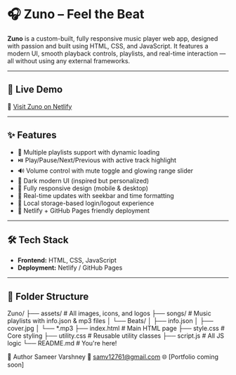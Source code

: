 # 🎧 Zuno – Feel the Beat

**Zuno** is a custom-built, fully responsive music player web app, designed with passion and built using HTML, CSS, and JavaScript. It features a modern UI, smooth playback controls, playlists, and real-time interaction — all without using any external frameworks.

---

## 🚀 Live Demo

🔗 [Visit Zuno on Netlify](https://zuno-music.netlify.app)

---

## ✨ Features

- 🎵 Multiple playlists support with dynamic loading
- ⏯️ Play/Pause/Next/Previous with active track highlight
- 🔊 Volume control with mute toggle and glowing range slider
- 🎨 Dark modern UI (inspired but personalized)
- 📱 Fully responsive design (mobile & desktop)
- 🧠 Real-time updates with seekbar and time formatting
- 💾 Local storage-based login/logout experience
- 📁 Netlify + GitHub Pages friendly deployment

---

## 🛠️ Tech Stack

- **Frontend:** HTML, CSS, JavaScript
- **Deployment:** Netlify / GitHub Pages

---

## 📂 Folder Structure
Zuno/
├── assets/ # All images, icons, and logos
├── songs/ # Music playlists with info.json & mp3 files
│ └── Beats/
│ ├── info.json
│ ├── cover.jpg
│ └── *.mp3
├── index.html # Main HTML page
├── style.css # Core styling
├── utility.css # Reusable utility classes
├── script.js # All JS logic
└── README.md # You're here!

👤 Author
Sameer Varshney
📧 samv12761@gmail.com
🌐 [Portfolio coming soon]
